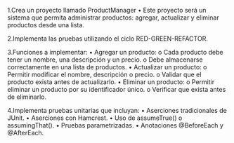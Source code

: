 1.Crea un proyecto llamado ProductManager 
    • Este proyecto será un sistema que permita administrar productos: agregar, actualizar y eliminar productos desde una lista.

2.Implementa las pruebas utilizando el ciclo RED-GREEN-REFACTOR.

3.Funciones a implementar: 
• Agregar un producto:
        o Cada producto debe tener un nombre, una descripción y un precio. 
        o Debe almacenarse correctamente en una lista de productos.
•    Actualizar un producto:
        o Permitir modificar el nombre, descripción
        o precio. 
        o Validar que el producto exista antes de actualizarlo.
• Eliminar un producto:
        o Permitir eliminar un producto por su identificador único. o Verificar que exista antes de eliminarlo.

4.Implementa pruebas unitarias que incluyan: 
• Aserciones tradicionales de JUnit. 
• Aserciones con Hamcrest. 
• Uso de assumeTrue() o assumingThat(). 
• Pruebas parametrizadas. 
• Anotaciones @BeforeEach y @AfterEach.
